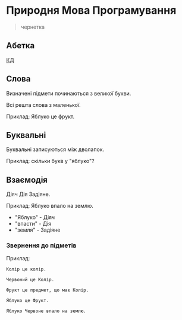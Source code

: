 # Природня Мова Програмування

> чернетка

## Абетка

[КД](./КД.html)

## Слова

Визначені підмети починаються з великої букви.

Всі решта слова з маленької.

Приклад: Яблуко це фрукт.

## Буквальні

Буквальні записуються між дволапок.

Приклад: скільки букв у "яблуко"?

## Взаємодія

Діяч Дія Задіяне.

Приклад: Яблуко впало на землю.

- "Яблуко" - Діяч
- "впасти" - Дія
- "земля" - Задіяне

### Звернення до підметів

Приклад:

```
Колір це колір.

Червоний це Колір.

Фрукт це предмет, що має Колір.

Яблуко це Фрукт.

Яблуко Червоне впало на землю.
```
